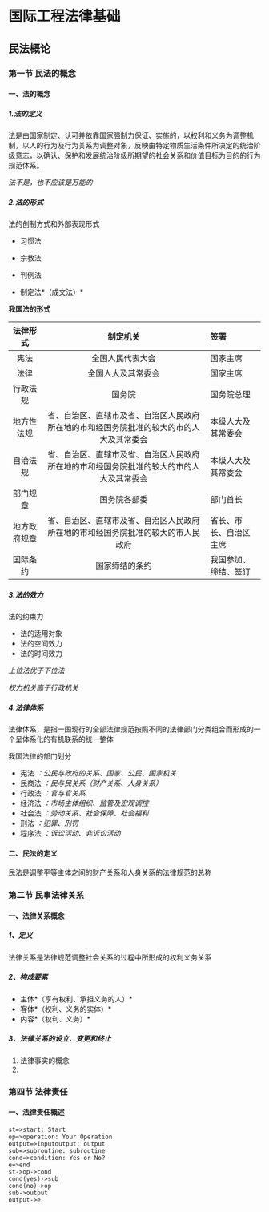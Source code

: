 # 国际工程法律基础

## 民法概论

### 第一节 民法的概念

#### 一、法的概念

##### 1.法的定义

法是由国家制定、认可并依靠国家强制力保证、实施的，以权利和义务为调整机制，以人的行为及行为关系为调整对象，反映由特定物质生活条件所决定的统治阶级意志，以确认、保护和发展统治阶级所期望的社会关系和价值目标为目的的行为规范体系。

*法不是，也不应该是万能的*

##### 2.法的形式

法的创制方式和外部表现形式

- 习惯法

- 宗教法

- 判例法

- 制定法*（成文法）*

**我国法的形式**

| 法律形式   | 制定机关           | 签署       |
| :----------: | :------------------: | :---------- |
| 宪法       | 全国人民代表大会   | 国家主席   |
| 法律       | 全国人大及其常委会 | 国家主席   |
| 行政法规   | 国务院             | 国务院总理 |
| 地方性法规 | 省、自治区、直辖市及省、自治区人民政府所在地的市和经国务院批准的较大的市的人大及其常委会 | 本级人大及其常委会 |
| 自治法规   | 省、自治区、直辖市及省、自治区人民政府所在地的市和经国务院批准的较大的市的人大及其常委会 | 本级人大及其常委会 |
| 部门规章 | 国务院各部委 | 部门首长 |
| 地方政府规章 | 省、自治区、直辖市及省、自治区人民政府所在地的市和经国务院批准的较大的市人民政府 | 省长、市长、自治区主席 |
| 国际条约 | 国家缔结的条约 |我国参加、缔结、签订 |

##### 3.法的效力

法的约束力

- 法的适用对象
- 法的空间效力
- 法的时间效力

*上位法优于下位法*

*权力机关高于行政机关*

##### 4.法律体系

法律体系，是指一国现行的全部法律规范按照不同的法律部门分类组合而形成的一个呈体系化的有机联系的统一整体

我国法律的部门划分

- 宪法 *：公民与政府的关系、国家、公民、国家机关*
- 民商法 *：民与民关系（财产关系、人身关系）*
- 行政法 *：官与官关系*
- 经济法 *：市场主体组织、监管及宏观调控*
- 社会法 *：劳动关系、社会保障、社会福利*
- 刑法 *：犯罪、刑罚*
- 程序法 *：诉讼活动、非诉讼活动*

#### 二、民法的定义

民法是调整平等主体之间的财产关系和人身关系的法律规范的总称

### 第二节 民事法律关系

#### 一、法律关系概念

##### 1、定义

法律关系是法律规范调整社会关系的过程中所形成的权利义务关系

##### 2、构成要素

- 主体*（享有权利、承担义务的人）*
- 客体*（权利、义务的实体）*
- 内容*（权利、义务）*

##### 3、法律关系的设立、变更和终止

1. 法律事实的概念 
2. 







































### 第四节 法律责任

####  一、法律责任概述

```flow
st=>start: Start
op=>operation: Your Operation
output=>inputoutput: output
sub=>subroutine: subroutine
cond=>condition: Yes or No?
e=>end
st->op->cond
cond(yes)->sub
cond(no)->op
sub->output
output->e

```

